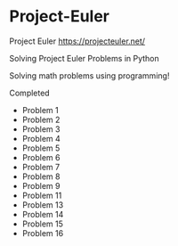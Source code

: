 # Project-Euler
Project Euler
https://projecteuler.net/

Solving Project Euler Problems in Python 

Solving math problems using programming!

Completed
  - Problem 1 
  - Problem 2
  - Problem 3
  - Problem 4
  - Problem 5
  - Problem 6
  - Problem 7
  - Problem 8
  - Problem 9
  - Problem 11
  - Problem 13
  - Problem 14
  - Problem 15
  - Problem 16
